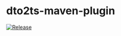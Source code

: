# dto2ts-maven-plugin
[![Release](https://jitpack.io/v/User/Repo.svg)](https://jitpack.io/#User/Repo)


